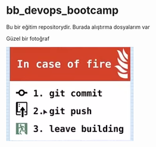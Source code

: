 # bb_devops_bootcamp
Bu bir eğitim repositorydir. Burada alıştırma dosyalarım var

Güzel bir fotoğraf

![image](Git.png)
